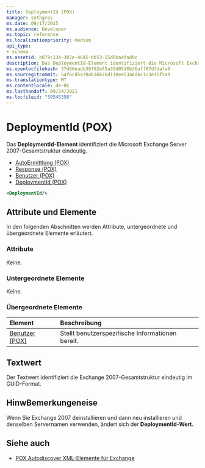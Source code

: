 ```yaml
---
title: DeploymentId (POX)
manager: sethgros
ms.date: 09/17/2015
ms.audience: Developer
ms.topic: reference
ms.localizationpriority: medium
api_type:
- schema
ms.assetid: b879c134-307e-4645-bb53-55d8ba4fad9c
description: Das DeploymentId-Element identifiziert die Microsoft Exchange Server 2007-Gesamtstruktur eindeutig.
ms.openlocfilehash: 37d66eadb38f02e75a35d0516b36aff07dfdafa6
ms.sourcegitcommit: 54f6cd5a704b36b76d110ee53a6d6c1c3e15f5a9
ms.translationtype: MT
ms.contentlocale: de-DE
ms.lasthandoff: 09/24/2021
ms.locfileid: "59545356"
---
```

# <a name="deploymentid-pox"></a>DeploymentId (POX)

Das **DeploymentId-Element** identifiziert die Microsoft Exchange Server 2007-Gesamtstruktur eindeutig. 
  
- [AutoErmittlung (POX)](autodiscover-pox.md)  
- [Response (POX)](response-pox.md) 
- [Benutzer (POX)](user-pox.md)  
- [DeploymentId (POX)](deploymentid-pox.md)
  
```xml
<DeploymentId/>
```

## <a name="attributes-and-elements"></a>Attribute und Elemente

In den folgenden Abschnitten werden Attribute, untergeordnete und übergeordnete Elemente erläutert.
  
### <a name="attributes"></a>Attribute

Keine.
  
### <a name="child-elements"></a>Untergeordnete Elemente

Keine.
  
### <a name="parent-elements"></a>Übergeordnete Elemente

|**Element**|**Beschreibung**|
|:-----|:-----|
|[Benutzer (POX)](user-pox.md) <br/> |Stellt benutzerspezifische Informationen bereit.  <br/> |
   
## <a name="text-value"></a>Textwert

Der Textwert identifiziert die Exchange 2007-Gesamtstruktur eindeutig im GUID-Format.
  
## <a name="remarks"></a>HinwBemerkungeneise

Wenn Sie Exchange 2007 deinstallieren und dann neu installieren und denselben Servernamen verwenden, ändert sich der **DeploymentId-Wert.** 
  
## <a name="see-also"></a>Siehe auch

- [POX Autodiscover XML-Elemente für Exchange](pox-autodiscover-xml-elements-for-exchange.md)

